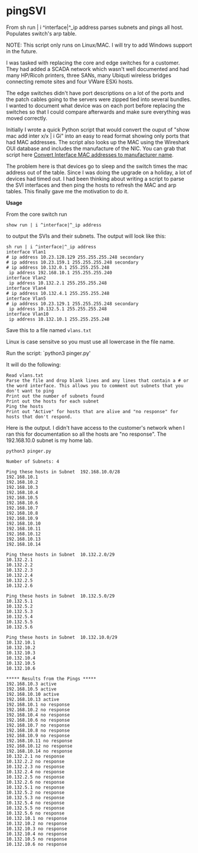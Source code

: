 # pingSVI
From sh run | i ^interface|^_ip address parses subnets and pings all host. Populates switch's arp table.

NOTE: This script only runs on Linux/MAC. I will try to add Windows support in the future.

I was tasked with replacing the core and edge switches for a customer. They had added a SCADA network which wasn't well documented and had many HP/Ricoh printers, three SANs, many Ubiquti wireless bridges connecting remote sites and four VWare ESXi hosts. 

The edge switches didn't have port descriptions on a lot of the ports and the patch cables going to the servers were zipped tied into several bundles. I wanted to document what device was on each port before replacing the switches so that I could compare afterwards and make sure everything was moved correctly.

Initially I wrote a quick Python script that would convert the ouput of "show mac add inter x/x | i Gi" into an easy to read format showing only ports that had MAC addresses. The script also looks up the MAC using the Wireshark OUI database and includes the manufacture of the NIC. You can grab that script here [Convert Interface MAC addresses to manufacturer name](https://github.com/rikosintie/MAC2Manuf). 

The problem here is that devices go to sleep and the switch times the mac address out of the table. Since I was doing the upgrade on a holiday, a lot of devices had timed out.  I had been thinking about writing a script to parse the SVI interfaces and then ping the hosts to refresh the MAC and arp tables. This finally gave me the motivation to do it. 

**Usage**

From the core switch run 

`show run | i ^interface|^_ip address` 

to output the SVIs and their subnets. The output will look like this:
```
sh run | i ^interface|^_ip address
interface Vlan1
# ip address 10.23.128.129 255.255.255.248 secondary
# ip address 10.23.159.1 255.255.255.248 secondary
# ip address 10.132.0.1 255.255.255.248
 ip address 192.168.10.1 255.255.255.240
interface Vlan2
 ip address 10.132.2.1 255.255.255.248
interface Vlan4
# ip address 10.132.4.1 255.255.255.248
interface Vlan5
# ip address 10.23.129.1 255.255.255.248 secondary
 ip address 10.132.5.1 255.255.255.248
interface Vlan10
 ip address 10.132.10.1 255.255.255.248
 ```
Save this to a file named `vlans.txt` 

Linux is case sensitve so you must use all lowercase in the file name.
 
Run the script:
 `python3 pinger.py' 
 
It will do the following:
 ```
Read vlans.txt
Parse the file and drop blank lines and any lines that contain a # or the word interface. This allows you to comment out subnets that you don't want to ping
Print out the number of subnets found
Print out the hosts for each subnet
Ping the hosts
Print out "Active" for hosts that are alive and "no response" for hosts that don't respond.
```
Here is the output. I didn't have access to the customer's network when I ran this for documentation so all the hosts are "no response". The 192.168.10.0 subnet is my home lab.

```
python3 pinger.py 

Number of Subnets: 4

Ping these hosts in Subnet  192.168.10.0/28
192.168.10.1
192.168.10.2
192.168.10.3
192.168.10.4
192.168.10.5
192.168.10.6
192.168.10.7
192.168.10.8
192.168.10.9
192.168.10.10
192.168.10.11
192.168.10.12
192.168.10.13
192.168.10.14

Ping these hosts in Subnet  10.132.2.0/29
10.132.2.1
10.132.2.2
10.132.2.3
10.132.2.4
10.132.2.5
10.132.2.6

Ping these hosts in Subnet  10.132.5.0/29
10.132.5.1
10.132.5.2
10.132.5.3
10.132.5.4
10.132.5.5
10.132.5.6

Ping these hosts in Subnet  10.132.10.0/29
10.132.10.1
10.132.10.2
10.132.10.3
10.132.10.4
10.132.10.5
10.132.10.6

***** Results from the Pings *****
192.168.10.3 active
192.168.10.5 active
192.168.10.10 active
192.168.10.13 active
192.168.10.1 no response
192.168.10.2 no response
192.168.10.4 no response
192.168.10.6 no response
192.168.10.7 no response
192.168.10.8 no response
192.168.10.9 no response
192.168.10.11 no response
192.168.10.12 no response
192.168.10.14 no response
10.132.2.1 no response
10.132.2.2 no response
10.132.2.3 no response
10.132.2.4 no response
10.132.2.5 no response
10.132.2.6 no response
10.132.5.1 no response
10.132.5.2 no response
10.132.5.3 no response
10.132.5.4 no response
10.132.5.5 no response
10.132.5.6 no response
10.132.10.1 no response
10.132.10.2 no response
10.132.10.3 no response
10.132.10.4 no response
10.132.10.5 no response
10.132.10.6 no response
```

 
